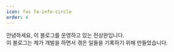 ```yaml
---
icon: fas fa-info-circle
order: 4
---
```


안녕하세요, 이 블로그를 운영하고 있는 전상완입니다.  
이 블로그는 제가 개발을 하면서 겪은 일들을 기록하기 위해 만들었습니다.

